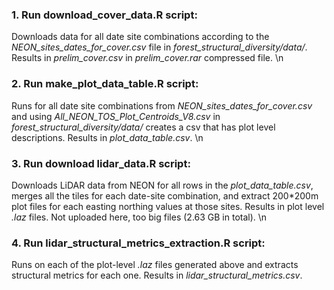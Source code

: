 ### 1. Run download_cover_data.R script: 
Downloads data for all date site combinations according to the *NEON_sites_dates_for_cover.csv* file in *forest_structural_diversity/data/*. Results in *prelim_cover.csv* in *prelim_cover.rar* compressed file. \n

### 2. Run make_plot_data_table.R script:
Runs for all date site combinations from *NEON_sites_dates_for_cover.csv* and using *All_NEON_TOS_Plot_Centroids_V8.csv* in *forest_structural_diversity/data/* creates a csv that has plot level descriptions. Results in *plot_data_table.csv*. \n

### 3. Run download lidar_data.R script:
Downloads LiDAR data from NEON for all rows in the *plot_data_table.csv*, merges all the tiles for each date-site combination, and extract 200\*200m plot files for each easting northing values at those sites. Results in plot level *.laz* files. Not uploaded here, too big files (2.63 GB in total). \n

### 4. Run lidar_structural_metrics_extraction.R script:
Runs on each of the plot-level *.laz* files generated above and extracts structural metrics for each one. Results in *lidar_structural_metrics.csv*.

